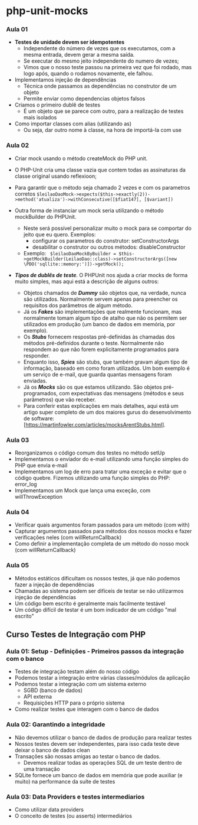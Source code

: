 # php-unit-mocks

### Aula 01

* **Testes de unidade devem ser idempotentes** 
    * Independente do número de vezes que os executamos, com a mesma entrada, devem gerar a mesma saída.
    * Se executar do mesmo jeito independente do numero de vezes;
    * Vimos que o nosso teste passou na primeira vez que foi rodado, mas logo após, quando o rodamos novamente, ele falhou.
* Implementamos  injeção de dependências
    * Técnica onde passamos as dependências no construtor de um objeto
    * Permite enviar como dependencias objetos falsos
* Criamos o primeiro dublê de testes
    * É um objeto que se parece com outro, para a realização de testes mais isolados
* Como importar classes com alias (utilizando as)
    * Ou seja, dar outro nome à classe, na hora de importá-la com use
    
### Aula 02

* Criar mock usando o método createMock do PHP unit. 
+ O PHP-Unit cria uma classe vazia que contem todas as assinaturas da classe original usando reflexioon;
+ Para garantir que o método seja chamado 2 vezes e com os parametros corretos
    ```$leilaoDaoMock->expects($this->exactly(2))->method('atualiza')->withConsecutive([$fiat147], [$variant])```
+ Outra forma de instanciar um mock seria utilizando o método mockBuilder do PHPUnit.
    + Neste será possível personalizar muito o mock para se comportar do jeito que eu quero. Exemplos:
        + configurar os parametros do construtor: setConstructorArgs
        + desabilitar o construtor ou outros métodos: disableConstructor
    + Exemplo:
        ``` $leilaoDaoMockByBuilder = $this->getMockBuilder(LeilaoDao::class)->setConstructorArgs([new \PDO('sqllite::memory:')])->getMock();```

+ ***Tipos de dublês de teste***. O PHPUnit nos ajuda a criar mocks de forma muito simples, mas aqui está a descrição de alguns outros:
    + Objetos chamados de ***Dummy*** são objetos que, na verdade, nunca são utilizados. Normalmente servem apenas para preencher os requisitos dos parâmetros de algum método.
    + Já os ***Fakes*** são implementações que realmente funcionam, mas normalmente tomam algum tipo de atalho que não os permitem ser utilizados em produção (um banco de dados em memória, por exemplo).
    + Os ***Stubs*** fornecem respostas pré-definidas às chamadas dos métodos pré-definidos durante o teste. Normalmente não respondem ao que não forem explicitamente programados para responder. 
    + Enquanto isso, ***Spies*** são stubs, que também gravam algum tipo de informação, baseado em como foram utilizados. Um bom exemplo é um serviço de e-mail, que guarda quantas mensagens foram enviadas.
    + Já os ***Mocks*** são os que estamos utilizando. São objetos pré-programados, com expectativas das mensagens (métodos e seus parâmetros) que vão receber.
    + Para conferir estas explicações em mais detalhes, aqui está um artigo super completo de um dos maiores gurus do desenvolvimento de software: [https://martinfowler.com/articles/mocksArentStubs.html].
    
### Aula 03

+ Reorganizamos o código comum dos testes no método setUp
+ Implementamos o enviador do e-mail utilizando uma função simples do PHP que envia e-mail
+ Implementamos um log de erro para tratar uma exceção e evitar que o código quebre. Fizemos utilizando uma função simples do PHP: error_log
+ Implementamos um Mock que lança uma exceção, com willThrowException

### Aula 04

+ Verificar quais argumentos foram passados para um método (com with)
+ Capturar argumentos passados para métodos dos nossos mocks e fazer verificações neles (com willReturnCallback)
+ Como definir a implementação completa de um método do nosso mock (com willReturnCallback)

### Aula 05
+ Métodos estáticos dificultam os nossos testes, já que não podemos fazer a injeção de dependências
+ Chamadas ao sistema podem ser difíceis de testar se não utilizarmos injeção de dependências
+ Um código bem escrito é geralmente mais facilmente testável
+ Um código difícil de testar é um bom indicador de um código "mal escrito"


## Curso Testes de Integração com PHP

### Aula 01: Setup - Definições - Primeiros passos da integração com o banco

+ Testes de integração testam além do nosso código
+ Podemos testar a integração entre várias classes/módulos da aplicação
+ Podemos testar a integração com um sistema externo
    + SGBD (banco de dados)
    + API externa
    + Requisições HTTP para o próprio sistema
+ Como realizar testes que interagem com o banco de dados

### Aula 02: Garantindo a integridade

+ Não devemos utilizar o banco de dados de produção para realizar testes
+ Nossos testes devem ser independentes, para isso cada teste deve deixar o banco de dados clean
+ Transações são nossas amigas ao testar o banco de dados. 
    + Devemos realizar todas as operações SQL de um teste dentro de uma transação
+ SQLite fornece um banco de dados em memória que pode auxiliar (e muito) na performance da suíte de testes

### Aula 03: Data Providers e testes intermediarios

+ Como utilizar data providers
+ O conceito de testes (ou asserts) intermediários